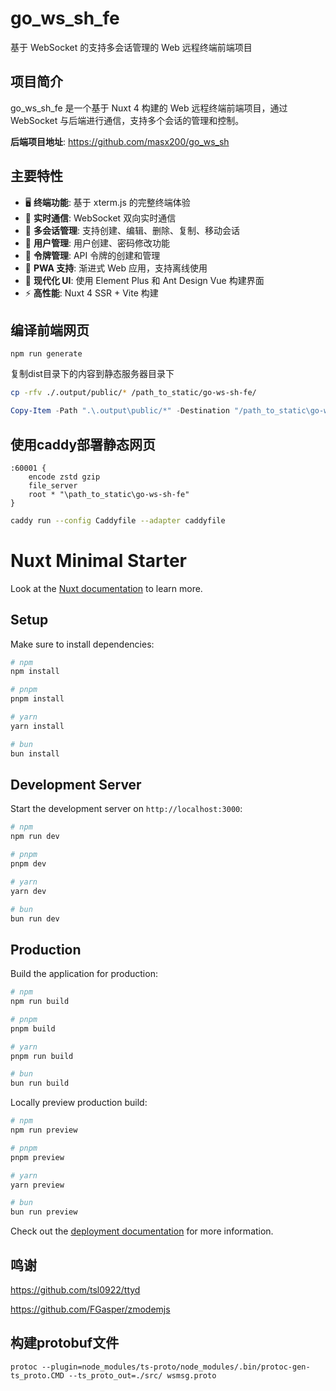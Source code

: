 # go_ws_sh_fe

基于 WebSocket 的支持多会话管理的 Web 远程终端前端项目

## 项目简介

go_ws_sh_fe 是一个基于 Nuxt 4 构建的 Web 远程终端前端项目，通过 WebSocket
与后端进行通信，支持多个会话的管理和控制。

**后端项目地址**: https://github.com/masx200/go_ws_sh

## 主要特性

- 🖥️ **终端功能**: 基于 xterm.js 的完整终端体验
- 🔗 **实时通信**: WebSocket 双向实时通信
- 👥 **多会话管理**: 支持创建、编辑、删除、复制、移动会话
- 👤 **用户管理**: 用户创建、密码修改功能
- 🔐 **令牌管理**: API 令牌的创建和管理
- 📱 **PWA 支持**: 渐进式 Web 应用，支持离线使用
- 🎨 **现代化 UI**: 使用 Element Plus 和 Ant Design Vue 构建界面
- ⚡ **高性能**: Nuxt 4 SSR + Vite 构建

## 编译前端网页

```shell
npm run generate
```

复制dist目录下的内容到静态服务器目录下

```bash
cp -rfv ./.output/public/* /path_to_static/go-ws-sh-fe/
```

```powershell
Copy-Item -Path ".\.output\public/*" -Destination "/path_to_static\go-ws-sh-fe" -Recurse -Force -v
```

## 使用caddy部署静态网页

```caddyfile
:60001 {
	encode zstd gzip
	file_server
	root * "\path_to_static\go-ws-sh-fe"
}
```

```bash
caddy run --config Caddyfile --adapter caddyfile
```

# Nuxt Minimal Starter

Look at the
[Nuxt documentation](https://nuxt.com/docs/getting-started/introduction) to
learn more.

## Setup

Make sure to install dependencies:

```bash
# npm
npm install

# pnpm
pnpm install

# yarn
yarn install

# bun
bun install
```

## Development Server

Start the development server on `http://localhost:3000`:

```bash
# npm
npm run dev

# pnpm
pnpm dev

# yarn
yarn dev

# bun
bun run dev
```

## Production

Build the application for production:

```bash
# npm
npm run build

# pnpm
pnpm build

# yarn
pnpm run build

# bun
bun run build
```

Locally preview production build:

```bash
# npm
npm run preview

# pnpm
pnpm preview

# yarn
yarn preview

# bun
bun run preview
```

Check out the
[deployment documentation](https://nuxt.com/docs/getting-started/deployment) for
more information.

## 鸣谢

https://github.com/tsl0922/ttyd

https://github.com/FGasper/zmodemjs

## 构建protobuf文件

```shell
protoc --plugin=node_modules/ts-proto/node_modules/.bin/protoc-gen-ts_proto.CMD --ts_proto_out=./src/ wsmsg.proto
```
